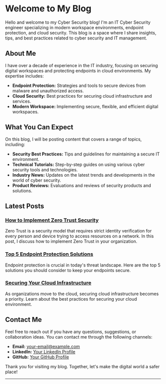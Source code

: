 # Welcome to My Blog

Hello and welcome to my Cyber Security blog! I'm an IT Cyber Security engineer specializing in modern workspace environments, endpoint protection, and cloud security. This blog is a space where I share insights, tips, and best practices related to cyber security and IT management.

## About Me

I have over a decade of experience in the IT industry, focusing on securing digital workspaces and protecting endpoints in cloud environments. My expertise includes:

- **Endpoint Protection:** Strategies and tools to secure devices from malware and unauthorized access.
- **Cloud Security:** Best practices for securing cloud infrastructure and services.
- **Modern Workspace:** Implementing secure, flexible, and efficient digital workspaces.

## What You Can Expect

On this blog, I will be posting content that covers a range of topics, including:

- **Security Best Practices:** Tips and guidelines for maintaining a secure IT environment.
- **Technical Tutorials:** Step-by-step guides on using various cyber security tools and technologies.
- **Industry News:** Updates on the latest trends and developments in the world of cyber security.
- **Product Reviews:** Evaluations and reviews of security products and solutions.

## Latest Posts

### [How to Implement Zero Trust Security](posts/zero-trust-security.md)
Zero Trust is a security model that requires strict identity verification for every person and device trying to access resources on a network. In this post, I discuss how to implement Zero Trust in your organization.

### [Top 5 Endpoint Protection Solutions](posts/top-endpoint-protection.md)
Endpoint protection is crucial in today's threat landscape. Here are the top 5 solutions you should consider to keep your endpoints secure.

### [Securing Your Cloud Infrastructure](posts/securing-cloud-infrastructure.md)
As organizations move to the cloud, securing cloud infrastructure becomes a priority. Learn about the best practices for securing your cloud environment.

## Contact Me

Feel free to reach out if you have any questions, suggestions, or collaboration ideas. You can contact me through the following channels:

- **Email:** [your-email@example.com](mailto:your-email@example.com)
- **LinkedIn:** [Your LinkedIn Profile](https://www.linkedin.com/in/yourprofile)
- **GitHub:** [Your GitHub Profile](https://github.com/yourusername)

Thank you for visiting my blog. Together, let's make the digital world a safer place!

---
